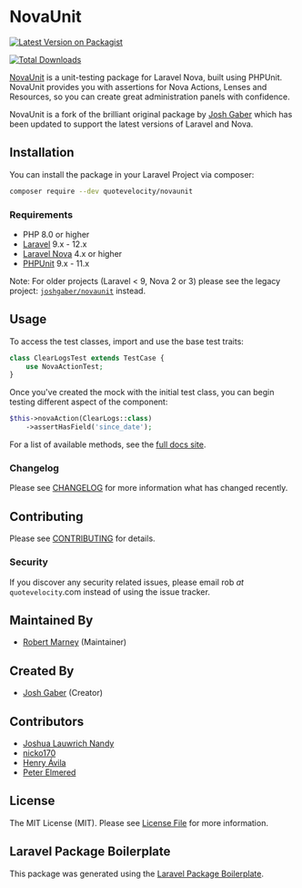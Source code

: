 # NovaUnit

[![Latest Version on Packagist](https://img.shields.io/packagist/v/quotevelocity/novaunit.svg?style=flat-square)](https://packagist.org/packages/quotevelocity/novaunit)
<!-- [![Code Coverage](https://scrutinizer-ci.com/g/quotevelocity/novaunit/badges/coverage.png)](https://scrutinizer-ci.com/g/joshgaber/novaunit/)
[![Scrutinizer Code Quality](https://scrutinizer-ci.com/g/quotevelocity/novaunit/badges/quality-score.png)](https://scrutinizer-ci.com/g/joshgaber/novaunit/) -->
[![Total Downloads](https://img.shields.io/packagist/dt/quotevelocity/novaunit.svg?style=flat-square)](https://packagist.org/packages/joshgaber/novaunit)

[NovaUnit](https://joshgaber.github.io/NovaUnit) is a unit-testing package for Laravel Nova, built using PHPUnit. NovaUnit provides you with assertions for Nova Actions, Lenses and Resources, so you can create great administration panels with confidence.

NovaUnit is a fork of the brilliant original package by [Josh Gaber](https://github.com/joshgaber) which has been updated to support the latest versions of Laravel and Nova.

## Installation

You can install the package in your Laravel Project via composer:

```sh
composer require --dev quotevelocity/novaunit
```

### Requirements

* PHP 8.0 or higher
* [Laravel](https://laravel.com/) 9.x - 12.x
* [Laravel Nova](https://nova.laravel.com/) 4.x or higher
* [PHPUnit](https://github.com/sebastianbergmann/phpunit) 9.x - 11.x

Note: For older projects (Laravel < 9, Nova 2 or 3) please see the legacy project: [`joshgaber/novaunit`](https://github.com/joshgaber/NovaUnit) instead.

## Usage

To access the test classes, import and use the base test traits:

```php
class ClearLogsTest extends TestCase {
    use NovaActionTest;
}
```

Once you've created the mock with the initial test class, you can begin testing different aspect of the component:

```php
$this->novaAction(ClearLogs::class)
    ->assertHasField('since_date');
```

For a list of available methods, see the [full docs site](https://joshgaber.github.io/NovaUnit).

### Changelog

Please see [CHANGELOG](CHANGELOG.md) for more information what has changed recently.

## Contributing

Please see [CONTRIBUTING](CONTRIBUTING.md) for details.

### Security

If you discover any security related issues, please email rob _at_ `quotevelocity`.com instead of using the issue tracker.

## Maintained By
* [Robert Marney](https://github.com/robertmarney) (Maintainer)

## Created By

* [Josh Gaber](https://github.com/joshgaber) (Creator)

## Contributors

* [Joshua Lauwrich Nandy](https://github.com/joshua060198)
* [nicko170](https://github.com/nicko170)
* [Henry Ávila](https://github.com/henryavila)
* [Peter Elmered](https://github.com/pelmered)

## License

The MIT License (MIT). Please see [License File](LICENSE.md) for more information.

## Laravel Package Boilerplate

This package was generated using the [Laravel Package Boilerplate](https://laravelpackageboilerplate.com).
